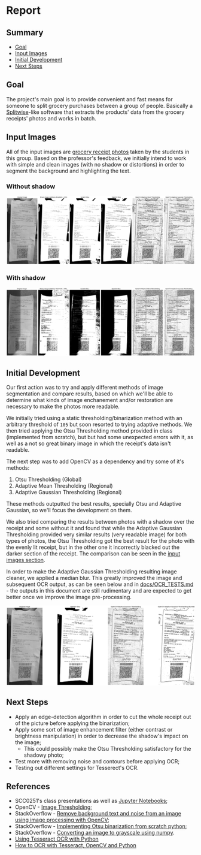 # Report

## Summary

- [Goal](#goal)
- [Input Images](#input-images)
- [Initial Development](#initial-development)
- [Next Steps](#next-steps)

## <a id="goal"></a> Goal

The project's main goal is to provide convenient and fast means for someone to split grocery purchases between a group of people. Basically a [Splitwise](http://www.splitwise.com/)-like software that extracts the products' data from the grocery receipts' photos and works in batch.

## <a id="input-images"></a> Input Images

All of the input images are [grocery receipt photos](../receipts) taken by the students in this group. Based on the professor's feedback, we initially intend to work with simple and clean images (with no shadow or distortions) in order to segment the background and highlighting the text.

### Without shadow

![](../.github/images/no-shadow-comparison.png)

### With shadow

![](../.github/images/shadow-comparison.png)

## <a id="initial-development"></a> Initial Development

Our first action was to try and apply different methods of image segmentation and compare results, based on which we'll be able to determine what kinds of image enchanement and/or restoration are necessary to make the photos more readable.

We initially tried using a static thresholding/binarization method with an arbitrary threshold of `105` but soon resorted to trying adaptive methods. We then tried applying the Otsu Thresholding method provided in class (implemented from scratch), but but had some unexpected errors with it, as well as a not so great binary image in which the receipt's data isn't readable.

The next step was to add OpenCV as a dependency and try some of it's methods:

1. Otsu Thresholding (Global)
2. Adaptive Mean Thresholding (Regional)
3. Adaptive Gaussian Thresholding (Regional)

These methods outputted the best results, specially Otsu and Adaptive Gaussian, so we'll focus the development on them.

We also tried comparing the results between photos with a shadow over the receipt and some without it and found that while the Adaptive Gaussian Thresholding provided very similar results (very readable image) for both types of photos, the Otsu Thresholding got the best result for the photo with the evenly lit receipt, but in the other one it incorrectly blacked out the darker section of the receipt. The comparison can be seen in the [input images section](#input-images).

In order to make the Adaptive Gaussian Thresholding resulting image cleaner, we applied a median blur. This greatly improved the image and subsequent OCR output, as can be seen below and in [docs/OCR_TESTS.md](./OCR_TESTS.md) - the outputs in this document are still rudimentary and are expected to get better once we improve the image pre-processing.

![](../.github/images/no-shadow-comparison-blurred.png)

## <a id="next-steps"></a> Next Steps

- Apply an edge-detection algorithm in order to cut the whole receipt out of the picture before applying the binarization;
- Apply some sort of image enhancement filter (either contrast or brightness manipulation) in order to decrease the shadow's impact on the image;
    - This could possibly make the Otsu Thresholding satisfactory for the shadowy photo;
- Test more with removing noise and contours before applying OCR;
- Testing out different settings for Tesserect's OCR.

## References

- SCC0251's class presentations as well as [Jupyter Notebooks](https://github.com/maponti/imageprocessing_course_icmc);
- OpenCV - [Image Thresholding](https://opencv24-python-tutorials.readthedocs.io/en/latest/py_tutorials/py_imgproc/py_thresholding/py_thresholding.html);
- StackOverflow - [Remove background text and noise from an image using image processing with OpenCV](https://stackoverflow.com/questions/60145306/remove-background-text-and-noise-from-an-image-using-image-processing-with-openc#60404579);
- StackOverflow - [Implementing Otsu binarization from scratch python](https://stackoverflow.com/questions/48213278/implementing-otsu-binarization-from-scratch-python);
- StackOverflow - [Converting an image to grayscale using numpy](https://stackoverflow.com/questions/51285593/converting-an-image-to-grayscale-using-numpy).
- [Using Tesseract OCR with Python](https://pyimagesearch.com/2017/07/10/using-tesseract-ocr-python/)
- [How to OCR with Tesseract, OpenCV and Python](https://nanonets.com/blog/ocr-with-tesseract/#introduction)
